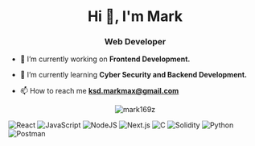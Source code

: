 <h1 align="center">Hi 👋, I'm Mark</h1>
<h3 align="center">Web Developer</h3>

- 🔭 I’m currently working on **Frontend Development.**

- 🌱 I’m currently learning **Cyber Security and Backend Development.**

- 📫 How to reach me **ksd.markmax@gmail.com**

<p align="center"><img align="center" src="https://github-readme-streak-stats.herokuapp.com/?user=mark169z&theme=default" alt="mark169z" /></p>

![React](https://img.shields.io/badge/react-%2320232a.svg?style=for-the-badge&logo=react&logoColor=%2361DAFB)
![JavaScript](https://img.shields.io/badge/javascript-%23323330.svg?style=for-the-badge&logo=javascript&logoColor=%23F7DF1E)
![NodeJS](https://img.shields.io/badge/node.js-6DA55F?style=for-the-badge&logo=node.js&logoColor=white)
![Next.js](https://img.shields.io/badge/next.js-%23000000.svg?style=for-the-badge&logo=next.js&logoColor=white)
![C](https://img.shields.io/badge/c-%2300599C.svg?style=for-the-badge&logo=c&logoColor=white)
![Solidity](https://img.shields.io/badge/solidity-%23363636.svg?style=for-the-badge&logo=solidity&logoColor=white)
![Python](https://img.shields.io/badge/python-%2314354C.svg?style=for-the-badge&logo=python&logoColor=white)
![Postman](https://img.shields.io/badge/Postman-FF6C37?style=for-the-badge&logo=postman&logoColor=white)



